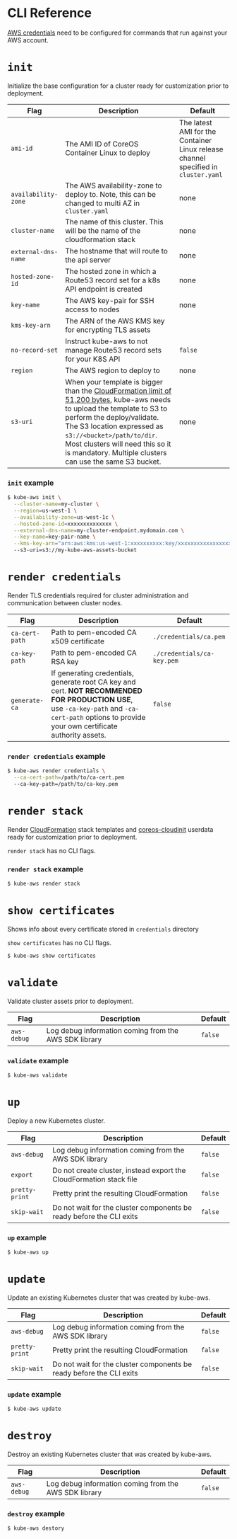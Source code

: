 # CLI Reference

[AWS credentials](aws-credentials.md) need to be configured for commands that run against your AWS account.

# `init`

Initialize the base configuration for a cluster ready for customization prior to deployment.

| Flag | Description | Default |
| -- | -- | -- |
| `ami-id` | The AMI ID of CoreOS Container Linux to deploy | The latest AMI for the Container Linux release channel specified in `cluster.yaml` |
| `availability-zone` | The AWS availability-zone to deploy to. Note, this can be changed to multi AZ in `cluster.yaml` | none |
| `cluster-name` | The name of this cluster. This will be the name of the cloudformation stack | none |
| `external-dns-name` | The hostname that will route to the api server | none |
| `hosted-zone-id` | The hosted zone in which a Route53 record set for a k8s API endpoint is created | none |
| `key-name` | The AWS key-pair for SSH access to nodes | none |
| `kms-key-arn` | The ARN of the AWS KMS key for encrypting TLS assets |
| `no-record-set` | Instruct kube-aws to not manage Route53 record sets for your K8S API | `false` |
| `region` | The AWS region to deploy to | none |
| `s3-uri` | When your template is bigger than the [CloudFormation limit of 51,200 bytes](http://docs.aws.amazon.com/AWSCloudFormation/latest/UserGuide/cloudformation-limits.html), kube-aws needs to upload the template to S3 to perform the deploy/validate. The S3 location expressed as `s3://<bucket>/path/to/dir`. Most clusters will need this so it is mandatory. Multiple clusters can use the same S3 bucket. | none |

### `init` example

```bash
$ kube-aws init \
  --cluster-name=my-cluster \
  --region=us-west-1 \
  --availability-zone=us-west-1c \
  --hosted-zone-id=xxxxxxxxxxxxxx \
  --external-dns-name=my-cluster-endpoint.mydomain.com \
  --key-name=key-pair-name \
  --kms-key-arn="arn:aws:kms:us-west-1:xxxxxxxxxx:key/xxxxxxxxxxxxxxxxxxx"
  --s3-uri=s3://my-kube-aws-assets-bucket
```

# `render credentials`

Render TLS credentials required for cluster administration and communication between cluster nodes.

| Flag | Description | Default |
| -- | -- | -- |
| `ca-cert-path` | Path to pem-encoded CA x509 certificate | `./credentials/ca.pem` |
| `ca-key-path` | Path to pem-encoded CA RSA key | `./credentials/ca-key.pem` |
| `generate-ca` | If generating credentials, generate root CA key and cert. **NOT RECOMMENDED FOR PRODUCTION USE**, use `-ca-key-path` and `-ca-cert-path` options to provide your own certificate authority assets. | `false` |

### `render credentials` example

```bash
$ kube-aws render credentials \
  --ca-cert-path=/path/to/ca-cert.pem
  --ca-key-path=/path/to/ca-key.pem
```

# `render stack`

Render [CloudFormation](https://aws.amazon.com/cloudformation/) stack templates and [coreos-cloudinit](https://github.com/coreos/coreos-cloudinit) userdata ready for customization prior to deployment.

`render stack` has no CLI flags.

### `render stack` example

```bash
$ kube-aws render stack
```

# `show certificates`

Shows info about every certificate stored in `credentials` directory

`show certificates` has no CLI flags.

```bash
$ kube-aws show certificates
```

# `validate`

Validate cluster assets prior to deployment.

| Flag | Description | Default |
| -- | -- | -- |
| `aws-debug` | Log debug information coming from the AWS SDK library | `false` |

### `validate` example

```bash
$ kube-aws validate
```

# `up`

Deploy a new Kubernetes cluster.

| Flag | Description | Default |
| -- | -- | -- |
| `aws-debug` | Log debug information coming from the AWS SDK library | `false` |
| `export` | Do not create cluster, instead export the CloudFormation stack file | `false` |
| `pretty-print` | Pretty print the resulting CloudFormation | `false` |
| `skip-wait` | Do not wait for the cluster components be ready before the CLI exits | `false` |

### `up` example

```bash
$ kube-aws up 
```

# `update`

Update an existing Kubernetes cluster that was created by kube-aws.

| Flag | Description | Default |
| -- | -- | -- |
| `aws-debug` | Log debug information coming from the AWS SDK library | `false` |
| `pretty-print` | Pretty print the resulting CloudFormation | `false` |
| `skip-wait` | Do not wait for the cluster components be ready before the CLI exits | `false` |

### `update` example

```bash
$ kube-aws update
```

# `destroy`

Destroy an existing Kubernetes cluster that was created by kube-aws.

| Flag | Description | Default |
| -- | -- | -- |
| `aws-debug` | Log debug information coming from the AWS SDK library | `false` |

### `destroy` example

```bash
$ kube-aws destory
```